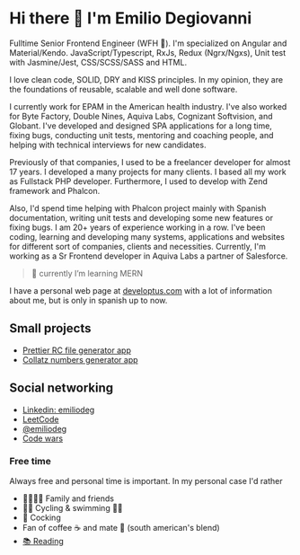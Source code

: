 # Hi there 👋 I'm Emilio Degiovanni

Fulltime Senior Frontend Engineer (WFH 🛜). I'm specialized on Angular and Material/Kendo. JavaScript/Typescript, RxJs, Redux (Ngrx/Ngxs), Unit test with Jasmine/Jest, CSS/SCSS/SASS and HTML.

I love clean code, SOLID, DRY and KISS principles. In my opinion, they are the foundations of reusable, scalable and well done software.

I currently work for EPAM in the American health industry. I've also worked for Byte Factory, Double Nines, Aquiva Labs, Cognizant Softvision, and Globant. I've developed and designed SPA applications for a long time, fixing bugs, conducting unit tests, mentoring and coaching people, and helping with technical interviews for new candidates.

Previously of that companies, I used to be a freelancer developer for almost 17 years. I developed a many projects for many clients. I based all my work as Fullstack PHP developer. Furthermore, I used to develop with Zend framework and Phalcon.

Also, I'd spend time helping with Phalcon project mainly with Spanish documentation, writing unit tests and developing some new features or fixing bugs.
I am 20+ years of experience working in a row. I've been coding, learning and developing many systems, applications and websites for different sort of companies, clients and necessities. Currently, I'm working as a Sr Frontend developer in Aquiva Labs a partner of Salesforce.

> 🌱 currently I’m learning MERN

I have a personal web page at [developtus.com](https://developtus.com) with a lot of information about me, but is only in spanish up to now.

## Small projects

- [Prettier RC file generator app](https://emiliodeg.github.io/prettierrc)
- [Collatz numbers generator app](https://emiliodeg.github.io/collatz-app)

## Social networking

- [Linkedin: emiliodeg](https://linkedin.com/in/emiliodeg)
- [LeetCode](https://leetcode.com/u/emiliodeg/) 
- [@emiliodeg](https://twitter.com/@emiliodeg)
- [Code wars](https://www.codewars.com/users/emiliodeg)

### Free time

Always free and personal time is important. In my personal case I'd rather

- 👨‍👨‍👧‍👧 Family and friends
- 🚵‍♂️ Cycling & swimming 🏊‍♀️
- 🍝 Cocking
- Fan of coffee ☕ and mate 🧉 (south american's blend)
- [📚 Reading](https://www.goodreads.com/user/show/23667895-degiovanni-emilio)
